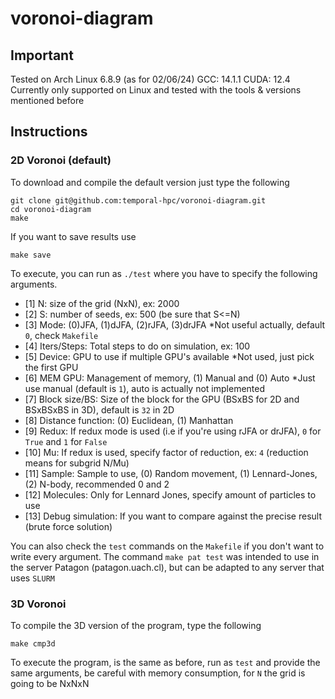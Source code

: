 # voronoi-diagram
## Important
Tested on Arch Linux 6.8.9 (as for 02/06/24)
GCC: 14.1.1
CUDA: 12.4
Currently only supported on Linux and tested with the tools & versions mentioned before
## Instructions
### 2D Voronoi (default)
To  download and compile the default version just type the following
```
git clone git@github.com:temporal-hpc/voronoi-diagram.git
cd voronoi-diagram
make
```
If you want to save results use
```
make save
```
To execute, you can run as ```./test``` where you have to specify the following arguments.
- [1] N: size of the grid (NxN), ex: 2000
- [2] S: number of seeds, ex: 500 (be sure that S<=N)
- [3] Mode: (0)JFA, (1)dJFA, (2)rJFA, (3)drJFA *Not useful actually, default ```0```, check ```Makefile```
- [4] Iters/Steps: Total steps to do on simulation, ex: 100
- [5] Device: GPU to use if multiple GPU's available *Not used, just pick the first GPU
- [6] MEM GPU: Management of memory, (1) Manual and (0) Auto *Just use manual (default is ```1```), auto is actually not implemented
- [7] Block size/BS: Size of the block for the GPU (BSxBS for 2D and BSxBSxBS in 3D), default is ```32``` in 2D
- [8] Distance function: (0) Euclidean, (1) Manhattan
- [9] Redux: If redux mode is used (i.e if you're using rJFA or drJFA), ```0``` for ```True``` and ```1``` for ```False```
- [10] Mu: If redux is used, specify factor of reduction, ex: ```4``` (reduction means for subgrid N/Mu)
- [11] Sample: Sample to use, (0) Random movement, (1) Lennard-Jones, (2) N-body, recommended 0 and 2
- [12] Molecules: Only for Lennard Jones, specify amount of particles to use
- [13] Debug simulation: If you want to compare against the precise result (brute force solution)

You can also check the ```test``` commands on the ```Makefile``` if you don't want to write every argument.
The command ```make pat test``` was intended to use in the server Patagon (patagon.uach.cl), but can be adapted to any server that uses ```SLURM```
### 3D Voronoi
To compile the 3D version of the program, type the following
```
make cmp3d
```
To execute the program, is the same as before, run as ```test``` and provide the same arguments, be careful with memory consumption, for ```N``` the grid is going to be NxNxN